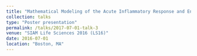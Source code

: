 ```yaml
---
title: "Mathematical Modeling of the Acute Inflammatory Response and Energy Consumption"
collection: talks
type: "Poster presentation"
permalink: /talks/2017-07-01-talk-3
venue: "SIAM Life Sciences 2016 (LS16)"
date: 2016-07-01
location: "Boston, MA"
---
```


